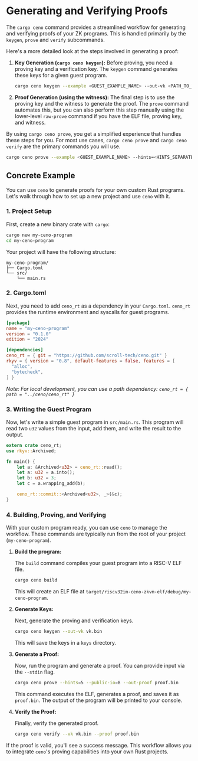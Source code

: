 # Generating and Verifying Proofs

The `cargo ceno` command provides a streamlined workflow for generating and verifying proofs of your ZK programs. This is handled primarily by the `keygen`, `prove` and `verify` subcommands.

Here's a more detailed look at the steps involved in generating a proof:

1.  **Key Generation (`cargo ceno keygen`):** Before proving, you need a proving key and a verification key. The `keygen` command generates these keys for a given guest program.

    ```bash
    cargo ceno keygen --example <GUEST_EXAMPLE_NAME> --out-vk <PATH_TO_VERIFICATION_KEY_FILE>
    ```

2.  **Proof Generation (using the witness):** The final step is to use the proving key and the witness to generate the proof. The `prove` command automates this, but you can also perform this step manually using the lower-level `raw-prove` command if you have the ELF file, proving key, and witness.

By using `cargo ceno prove`, you get a simplified experience that handles these steps for you. For most use cases, `cargo ceno prove` and `cargo ceno verify` are the primary commands you will use.

```bash
cargo ceno prove --example <GUEST_EXAMPLE_NAME> --hints=<HINTS_SEPARATED_BY_COMMA> --public-io=<PUBLIC_IO> --out-vk <PATH_TO_VERIFICATION_KEY_FILE> --out-proof target/fibonacci.proof
```

## Concrete Example

You can use `ceno` to generate proofs for your own custom Rust programs. Let's walk through how to set up a new project and use `ceno` with it.

### 1. Project Setup

First, create a new binary crate with `cargo`:

```bash
cargo new my-ceno-program
cd my-ceno-program
```

Your project will have the following structure:

```
my-ceno-program/
├── Cargo.toml
└── src/
    └── main.rs
```

### 2. Cargo.toml

Next, you need to add `ceno_rt` as a dependency in your `Cargo.toml`. `ceno_rt` provides the runtime environment and syscalls for guest programs.

```toml
[package]
name = "my-ceno-program"
version = "0.1.0"
edition = "2024"

[dependencies]
ceno_rt = { git = "https://github.com/scroll-tech/ceno.git" }
rkyv = { version = "0.8", default-features = false, features = [
  "alloc",
  "bytecheck",
] }
```

_Note: For local development, you can use a path dependency: `ceno_rt = { path = "../ceno/ceno_rt" }`_

### 3. Writing the Guest Program

Now, let's write a simple guest program in `src/main.rs`. This program will read two `u32` values from the input, add them, and write the result to the output.

```rust
extern crate ceno_rt;
use rkyv::Archived;

fn main() {
    let a: &Archived<u32> = ceno_rt::read();
    let a: u32 = a.into();
    let b: u32 = 3;
    let c = a.wrapping_add(b);

    ceno_rt::commit::<Archived<u32>, _>(&c);
}
```

### 4. Building, Proving, and Verifying

With your custom program ready, you can use `ceno` to manage the workflow. These commands are typically run from the root of your project (`my-ceno-program`).

1.  **Build the program:**

    The `build` command compiles your guest program into a RISC-V ELF file.

    ```bash
    cargo ceno build
    ```

    This will create an ELF file at `target/riscv32im-ceno-zkvm-elf/debug/my-ceno-program`.

2.  **Generate Keys:**

    Next, generate the proving and verification keys.

    ```bash
    cargo ceno keygen --out-vk vk.bin
    ```

    This will save the keys in a `keys` directory.

3.  **Generate a Proof:**

    Now, run the program and generate a proof. You can provide input via the `--stdin` flag.

    ```bash
    cargo ceno prove --hints=5 --public-io=8 --out-proof proof.bin
    ```

    This command executes the ELF, generates a proof, and saves it as `proof.bin`. The output of the program will be printed to your console.

4.  **Verify the Proof:**

    Finally, verify the generated proof.

    ```bash
    cargo ceno verify --vk vk.bin --proof proof.bin
    ```

If the proof is valid, you'll see a success message. This workflow allows you to integrate `ceno`'s proving capabilities into your own Rust projects.
